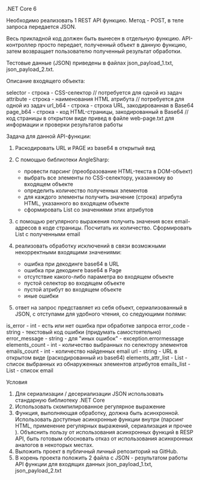 ﻿
.NET Core 6

Необходимо реализовать 1 REST API функцию.
Метод - POST, в теле запроса передается JSON.

Весь прикладной код должен быть вынесен в отдельную функцию. API-контроллер просто передает, полученный объект в данную функцию, затем возвращает пользователю полученный результат обработки. 

Тестовые данные (JSON) приведены в файлах json_payload_1.txt, json_payload_2.txt.

Описание входящего объекта:

selector - строка - CSS-селектор                   // потребуется для одной из задач
attribute - строка - наименования HTML атрибута    // потребуется для одной из задач
url_b64 - строка - строка URL, закодированная в Base64
page_b64 - строка - код HTML-страницы, закодированный в Base64       // код страницы в открытом виде привед в файле web-page.txt для информации и проверки результатов работы


Задача для данной API-функции:

1) Раскодировать URL и PAGE из base64 в открытый вид

2) С помощью библиотеки AngleSharp:
	- провести парсинг (преобразование HTML-текста в DOM-объект)
	- выбрать все элементы по CSS-селектору, указанному во входящем объекте
	- определить количество полученных элементов
	- для каждого элементы получить значение (строка) атрибута HTML, указанного во входящем объекте
	- сформировать List<string> cо значениями этих атрибутов

3) с помощью регулярного выражения получить значения всех email-адресов в коде страницы. Посчитать их количество. Сформировать List<string> с полученными email

4) реализовать обработку исключений в связи возможными некорректными входящими значениями: 
	- ошибка при декодинге base64 в URL
	- ошибка при декодинге base64 в Page
	- отсутствие какого-либо параметра во входящем объекте
	- пустой селектор во входящем объекте
	- пустой атрибут во входящем объекте
	- иные ошибки

5) ответ на запрос представляет из себя объект, сериализованный в JSON, с отступами для удобного чтения, со следующими полями:

is_error - int - есть или нет ошибка при обработке запроса
error_code - string - текстовый код ошибки (придумать самостоятельно)
error_message - string - для "иных ошибок" - exception.errormessage
elements_count - int - количество выбранных по селектору элементов
emails_count - int - количество найденных email
url - string - URL в открытом виде (раскодированный из base64)
elements_attr_list - List<string> - список выбранных из обнаруженных элементов атрибутов
emails_list - List<string> - список email




Условия

1) Для сериализации / десериализации JSON использовать стандарную библиотеку .NET Core 
2) Использовать скомпилированное регулярное выражение
3) Функция, выполняющая обработку, должна быть асинхронной. Использовать доступные асинхронные функции внутри (парсинг HTML, применение регулярных выражений, сериализация и прочее ). Объяснить пользу от использования асинхронных функций в RESP API, быть готовым обосновать отказ от использования асинхронных аналогов в некоторых местах.
4) Выложить проект в публичный личный репозиторий на GitHub.
5) В корень проекта положить 2 файла с JSON - результатом работы API функции для входящих данных json_payload_1.txt, json_payload_2.txt